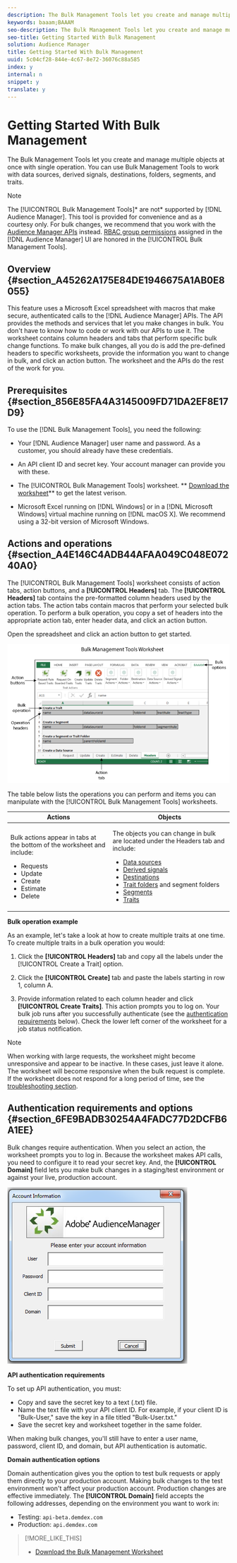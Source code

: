 ```yaml
---
description: The Bulk Management Tools let you create and manage multiple objects at once with single operation. You can use Bulk Management Tools to work with data sources, derived signals, destinations, folders, segments, and traits.
keywords: baaam;BAAAM
seo-description: The Bulk Management Tools let you create and manage multiple objects at once with single operation. You can use Bulk Management Tools to work with data sources, derived signals, destinations, folders, segments, and traits.
seo-title: Getting Started With Bulk Management
solution: Audience Manager
title: Getting Started With Bulk Management
uuid: 5c04cf28-844e-4c67-8e72-36076c88a585
index: y
internal: n
snippet: y
translate: y
---
```


# Getting Started With Bulk Management

The Bulk Management Tools let you create and manage multiple objects at once with single operation. You can use Bulk Management Tools to work with data sources, derived signals, destinations, folders, segments, and traits.

<!-- c_bulk_start.xml -->

>[!NOTE]
>
>The [!UICONTROL Bulk Management Tools]* are not* supported by [!DNL Audience Manager]. This tool is provided for convenience and as a courtesy only. For bulk changes, we recommend that you work with the [Audience Manager APIs](https://marketing.adobe.com/resources/help/en_US/aam/?f=c_api.html) instead. [RBAC group permissions](../../c_features/c_administration/c_administration.md#concept_A606A162611E4256BB80F60715282296) assigned in the [!DNL Audience Manager] UI are honored in the [!UICONTROL Bulk Management Tools].

## Overview {#section_A45262A175E84DE1946675A1AB0E8055}

This feature uses a Microsoft Excel spreadsheet with macros that make secure, authenticated calls to the [!DNL Audience Manager] APIs. The API provides the methods and services that let you make changes in bulk. You don't have to know how to code or work with our APIs to use it. The worksheet contains column headers and tabs that perform specific bulk change functions. To make bulk changes, all you do is add the pre-defined headers to specific worksheets, provide the information you want to change in bulk, and click an action button. The worksheet and the APIs do the rest of the work for you.

## Prerequisites {#section_856E85FA4A3145009FD71DA2EF8E17D9}

To use the [!DNL Bulk Management Tools], you need the following:

* Your [!DNL Audience Manager] user name and password. As a customer, you should already have these credentials. 
* An API client ID and secret key. Your account manager can provide you with these. 
* The [!UICONTROL Bulk Management Tools] worksheet. ** [Download the worksheet](https://marketing.adobe.com/resources/help/en_US/aam/downloads/BAAAM_August_2018.xlsm)** to get the latest verison. 

* Microsoft Excel running on [!DNL Windows] or in a [!DNL Microsoft Windows] virtual machine running on [!DNL macOS X]. We recommend using a 32-bit version of Microsoft Windows.

## Actions and operations {#section_A4E146C4ADB44AFAA049C048E07240A0}

The [!UICONTROL Bulk Management Tools] worksheet consists of action tabs, action buttons, and a **[!UICONTROL Headers]** tab. The **[!UICONTROL Headers]** tab contains the pre-formatted column headers used by the action tabs. The action tabs contain macros that perform your selected bulk operation. To perform a bulk operation, you copy a set of headers into the appropriate action tab, enter header data, and click an action button.

Open the spreadsheet and click an action button to get started.

![](assets/bamwrkbk.png)

The table below lists the operations you can perform and items you can manipulate with the [!UICONTROL Bulk Management Tools] worksheets.

<table id="table_B9B3E09B692E42BAA52FB32C18B00709"> 
 <thead> 
  <tr> 
   <th colname="col1" class="entry"> Actions </th> 
   <th colname="col2" class="entry"> Objects </th> 
  </tr> 
 </thead>
 <tbody> 
  <tr> 
   <td colname="col1"> <p>Bulk actions appear in tabs at the bottom of the worksheet and include: </p> <p> 
     <ul id="ul_49F46B9E00C045D29E40258EB7BDCFBB"> 
      <li id="li_193C41EA19EF4D738FBA037D2BF9B05C">Requests </li> 
      <li id="li_5BE2E13D839F4958AAA5C01B7EFC5096">Update </li> 
      <li id="li_4CCCC739795945DF8C89787F9A67EB88">Create </li> 
      <li id="li_C7D36D2BDF0448CEAF3A5EABE41038E8">Estimate </li> 
      <li id="li_07A3E94326124A3092362D9896EB7732">Delete </li> 
     </ul> </p> </td> 
   <td colname="col2"> <p>The objects you can change in bulk are located under the <span class="uicontrol"> Headers</span> tab and include: </p> <p> 
     <ul id="ul_A7A96F2B1B63430B9A1E1184AC5FA8F2"> 
      <li id="li_E3D9E2E190B04BE685337AC6140C371C"> <a href="../../c_features/datasources-list-and-settings.md#concept_DC7CC030739C436C947078C7877C15AD" format="dita" scope="local"> Data sources</a> </li> 
      <li id="li_B645385E40684FA28770913EAF18CB2C"> <a href="../../c_features/derived-signals.md#concept_36FF7303F39E4748AC048D08F9E371C6" format="dita" scope="local"> Derived signals</a> </li> 
      <li id="li_9059F8C4A41A410899BDEFC76D3F5949"> <a href="../../c_features/destinations/destinations.md#concept_5BDA346C376C4B719EA394108AB2735A" format="dita" scope="local"> Destinations</a> </li> 
      <li id="li_BB5A445150754E53AA38C78461326932"> <a href="../../c_features/traits/trait-storage.md#concept_492988EC858545AAA5D1B8F06D273BDD" format="dita" scope="local"> Trait folders</a> and segment folders </li> 
      <li id="li_7A27DBF64E0945CF8AE8C96E8C6EDA09"> <a href="../../c_features/c_segments/c_segments.md#concept_2044B3AC34AC46669EE7D9292380BE0C" format="dita" scope="local"> Segments</a> </li> 
      <li id="li_A4640A34930040DEA8555EAF0AE2A702"> <a href="../../c_features/traits/traits.md#concept_422CE72B2125457B8C2954BF06102332" format="dita" scope="local"> Traits</a> </li> 
     </ul> </p> </td> 
  </tr> 
 </tbody> 
</table>

**Bulk operation example**

As an example, let's take a look at how to create multiple traits at one time. To create multiple traits in a bulk operation you would:

1. Click the **[!UICONTROL Headers]** tab and copy all the labels under the [!UICONTROL Create a Trait] option. 

1. Click the **[!UICONTROL Create]** tab and paste the labels starting in row 1, column A. 
1. Provide information related to each column header and click **[!UICONTROL Create Traits]**. This action prompts you to log on. Your bulk job runs after you successfully authenticate (see the [authentication requirements](../../reference/bulk-management-tools/bulk-management-intro.md#section_6FE9BADB30254A4FADC77D2DCFB6A1EE) below). Check the lower left corner of the worksheet for a job status notification.

>[!NOTE]
>
>When working with large requests, the worksheet might become unresponsive and appear to be inactive. In these cases, just leave it alone. The worksheet will become responsive when the bulk request is complete. If the worksheet does not respond for a long period of time, see the [troubleshooting section](../../reference/bulk-management-tools/bulk-troubleshooting.md#reference_1A3E7E0CEF6A4D8D801BC363A3C30C1A).

## Authentication requirements and options {#section_6FE9BADB30254A4FADC77D2DCFB6A1EE}

Bulk changes require authentication. When you select an action, the worksheet prompts you to log in. Because the worksheet makes API calls, you need to configure it to read your secret key. And, the **[!UICONTROL Domain]** field lets you make bulk changes in a staging/test environment or against your live, production account.

![](assets/bamauth.png)

**API authentication requirements**

To set up API authentication, you must:

* Copy and save the secret key to a text (.txt) file. 
* Name the text file with your API client ID. For example, if your client ID is "Bulk-User," save the key in a file titled "Bulk-User.txt." 
* Save the secret key and worksheet together in the same folder.

When making bulk changes, you'll still have to enter a user name, password, client ID, and domain, but API authentication is automatic.

**Domain authentication options**

Domain authentication gives you the option to test bulk requests or apply them directly to your production account. Making bulk changes to the test environment won't affect your production account. Production changes are effective immediately. The **[!UICONTROL Domain]** field accepts the following addresses, depending on the environment you want to work in:

* Testing: `api-beta.demdex.com` 
* Production: `api.demdex.com`

>[!MORE_LIKE_THIS]
>
>* [Download the Bulk Management Worksheet](https://marketing.adobe.com/resources/help/en_US/aam/downloads/BaaamV4_2.xlsm)
